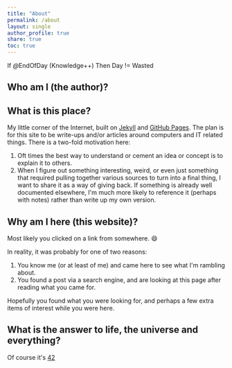 ```yaml
---
title: "About"
permalink: /about
layout: single
author_profile: true
share: true
toc: true
---
```


If <i>@</i>EndOfDay (Knowledge++) Then Day != Wasted

## Who am I (the author)?

## What is this place?

My little corner of the Internet, built on [Jekyll][jekyll-link] and [GitHub Pages][gpages-link].
The plan is for this site to be write-ups and/or articles around computers and IT related things.
There is a two-fold motivation here:
1. Oft times the best way to understand or cement an idea or concept is to explain it to others.
2. When I figure out something interesting, weird, or even just something that required pulling together various sources to turn into a final thing, I want to share it as a way of giving back. If something is already well documented elsewhere, I'm much more likely to reference it (perhaps with notes) rather than write up my own version.

## Why am I here (this website)?

Most likely you clicked on a link from somewhere. :smile:

In reality, it was probably for one of two reasons:

1. You know me (or at least of me) and came here to see what I'm rambling about.
2. You found a post via a search engine, and are looking at this page after reading what you came for.

Hopefully you found what you were looking for, and perhaps a few extra items of interest while you were here.

## What is the answer to life, the universe and everything?

Of course it's [42](http://www.independent.co.uk/news/yes-the-answer-to-the-universe-really-is-42-1351201.html)

[jekyll-link]:http://jekyllrb.com
[gpages-link]:https://pages.github.com
